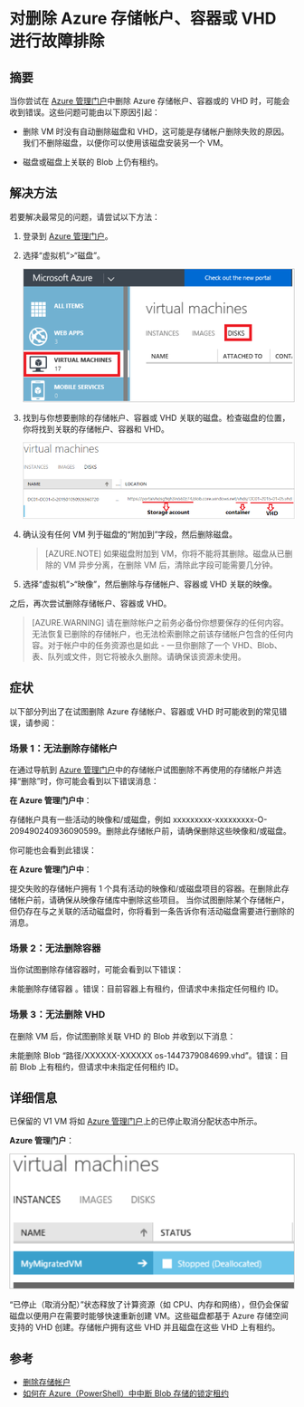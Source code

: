 <properties
	pageTitle="对删除 Azure 存储帐户、容器或 VHD 进行故障排除 | Azure"
	description="对删除 Azure 存储帐户、容器或 VHD 进行故障排除"
	services="storage"
	documentationCenter=""
	authors="genlin"
	manager="felixwu"
	editor=""
	tags="storage"/>

<tags
	ms.service="storage"
	ms.date="03/20/2016"
	wacn.date="04/11/2016"/>

# 对删除 Azure 存储帐户、容器或 VHD 进行故障排除

## 摘要
当你尝试在 [Azure 管理门户](https://manage.windowsazure.cn/)中删除 Azure 存储帐户、容器或的 VHD 时，可能会收到错误。这些问题可能由以下原因引起：

-	删除 VM 时没有自动删除磁盘和 VHD，这可能是存储帐户删除失败的原因。我们不删除磁盘，以便你可以使用该磁盘安装另一个 VM。

-	磁盘或磁盘上关联的 Blob 上仍有租约。



## 解决方法
若要解决最常见的问题，请尝试以下方法：

1. 登录到 [Azure 管理门户](https://manage.windowsazure.cn/)。
2. 选择“虚拟机”>“磁盘”。

	![disk.png](./media/storage-cannot-delete-storage-account-container-vhd/VMUI.png)

3. 找到与你想要删除的存储帐户、容器或 VHD 关联的磁盘。检查磁盘的位置，你将找到关联的存储帐户、容器和 VHD。

	![location](./media/storage-cannot-delete-storage-account-container-vhd/DiskLocation.png)

4. 确认没有任何 VM 列于磁盘的“附加到”字段，然后删除磁盘。

 	> [AZURE.NOTE] 如果磁盘附加到 VM，你将不能将其删除。磁盘从已删除的 VM 异步分离，在删除 VM 后，清除此字段可能需要几分钟。

5. 选择“虚拟机”>“映像”，然后删除与存储帐户、容器或 VHD 关联的映像。

之后，再次尝试删除存储帐户、容器或 VHD。

> [AZURE.WARNING] 请在删除帐户之前务必备份你想要保存的任何内容。无法恢复已删除的存储帐户，也无法检索删除之前该存储帐户包含的任何内容。对于帐户中的任务资源也是如此 - 一旦你删除了一个 VHD、Blob、表、队列或文件，则它将被永久删除。请确保该资源未使用。

## 症状

以下部分列出了在试图删除 Azure 存储帐户、容器或 VHD 时可能收到的常见错误，请参阅：

### 场景 1：无法删除存储帐户

在通过导航到 [Azure 管理门户](https://manage.windowsazure.cn/)中的存储帐户试图删除不再使用的存储帐户并选择“删除”时，你可能会看到以下错误消息：


**在 Azure 管理门户中**：

存储帐户<vm-storage-account-name>具有一些活动的映像和/或磁盘，例如 xxxxxxxxx-xxxxxxxxx-O-209490240936090599。删除此存储帐户前，请确保删除这些映像和/或磁盘。

你可能也会看到此错误：


**在 Azure 管理门户中**：

提交失败的存储帐户<vm-storage-account-name>拥有 1 个具有活动的映像和/或磁盘项目的容器。在删除此存储帐户前，请确保从映像存储库中删除这些项目。
当你试图删除某个存储帐户，但仍存在与之关联的活动磁盘时，你将看到一条告诉你有活动磁盘需要进行删除的消息。

### 场景 2：无法删除容器

当你试图删除存储容器时，可能会看到以下错误：

未能删除存储容器 <container name>。错误：目前容器上有租约，但请求中未指定任何租约 ID。

### 场景 3：无法删除 VHD

在删除 VM 后，你试图删除关联 VHD 的 Blob 并收到以下消息：

未能删除 Blob “路径/XXXXXX-XXXXXX os-1447379084699.vhd”。错误：目前 Blob 上有租约，但请求中未指定任何租约 ID。

## 详细信息

已保留的 V1 VM 将如 [Azure 管理门户](https://manage.windowsazure.cn/)上的已停止取消分配状态中所示。



**Azure 管理门户**：

![screenshot2](./media/storage-cannot-delete-storage-account-container-vhd/moreinfo2.png)

“已停止（取消分配）”状态释放了计算资源（如 CPU、内存和网络），但仍会保留磁盘以便用户在需要时能够快速重新创建 VM。这些磁盘都基于 Azure 存储空间支持的 VHD 创建。存储帐户拥有这些 VHD 并且磁盘在这些 VHD 上有租约。

## 参考

- [删除存储帐户](/documentation/articles/storage-create-storage-account/#delete-a-storage-account)
- [如何在 Azure（PowerShell）中中断 Blob 存储的锁定租约](https://gallery.technet.microsoft.com/scriptcenter/How-to-break-the-locked-c2cd6492)

<!---HONumber=Mooncake_0405_2016-->